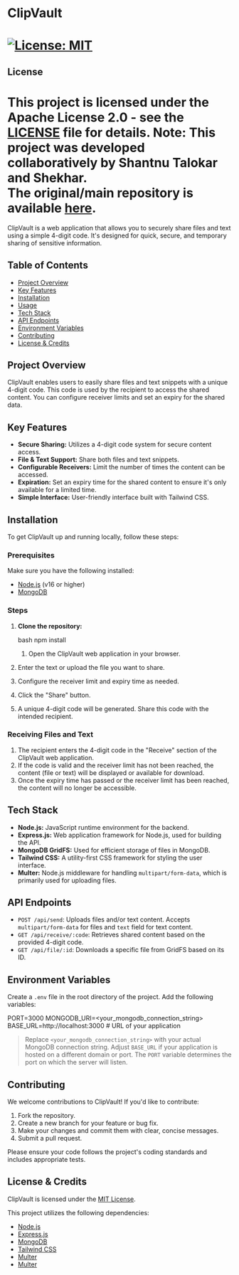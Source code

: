 
# ClipVault

[![License: MIT](https://img.shields.io/badge/License-MIT-yellow.svg)](https://opensource.org/licenses/MIT)
=======
## License
This project is licensed under the **Apache License 2.0** - see the [LICENSE](LICENSE) file for details.
**Note:** This project was developed collaboratively by **Shantnu Talokar** and **Shekhar**.  
The original/main repository is available [here](https://github.com/kasnk/clipvault).
=======

ClipVault is a web application that allows you to securely share files and text using a simple 4-digit code. It's designed for quick, secure, and temporary sharing of sensitive information.

## Table of Contents

- [Project Overview](#project-overview)
- [Key Features](#key-features)
- [Installation](#installation)
- [Usage](#usage)
- [Tech Stack](#tech-stack)
- [API Endpoints](#api-endpoints)
- [Environment Variables](#environment-variables)
- [Contributing](#contributing)
- [License & Credits](#license--credits)

## Project Overview

ClipVault enables users to easily share files and text snippets with a unique 4-digit code. This code is used by the recipient to access the shared content. You can configure receiver limits and set an expiry for the shared data.

## Key Features

- **Secure Sharing:** Utilizes a 4-digit code system for secure content access.
- **File & Text Support:** Share both files and text snippets.
- **Configurable Receivers:** Limit the number of times the content can be accessed.
- **Expiration:** Set an expiry time for the shared content to ensure it's only available for a limited time.
- **Simple Interface:** User-friendly interface built with Tailwind CSS.

## Installation

To get ClipVault up and running locally, follow these steps:

### Prerequisites

Make sure you have the following installed:

- [Node.js](https://nodejs.org/) (v16 or higher)
- [MongoDB](https://www.mongodb.com/)

### Steps

1.  **Clone the repository:**

    bash
    npm install
    1.  Open the ClipVault web application in your browser.
2.  Enter the text or upload the file you want to share.
3.  Configure the receiver limit and expiry time as needed.
4.  Click the "Share" button.
5.  A unique 4-digit code will be generated. Share this code with the intended recipient.

### Receiving Files and Text

1.  The recipient enters the 4-digit code in the "Receive" section of the ClipVault web application.
2.  If the code is valid and the receiver limit has not been reached, the content (file or text) will be displayed or available for download.
3.  Once the expiry time has passed or the receiver limit has been reached, the content will no longer be accessible.

## Tech Stack

- **Node.js:** JavaScript runtime environment for the backend.
- **Express.js:** Web application framework for Node.js, used for building the API.
- **MongoDB GridFS:** Used for efficient storage of files in MongoDB.
- **Tailwind CSS:** A utility-first CSS framework for styling the user interface.
- **Multer:** Node.js middleware for handling `multipart/form-data`, which is primarily used for uploading files.

## API Endpoints

- `POST /api/send`:  Uploads files and/or text content.  Accepts `multipart/form-data` for files and `text` field for text content.
- `GET /api/receive/:code`: Retrieves shared content based on the provided 4-digit code.
- `GET /api/file/:id`:  Downloads a specific file from GridFS based on its ID.

## Environment Variables

Create a `.env` file in the root directory of the project. Add the following variables:


PORT=3000
MONGODB_URI=<your_mongodb_connection_string>
BASE_URL=http://localhost:3000 # URL of your application
> Replace `<your_mongodb_connection_string>` with your actual MongoDB connection string.  Adjust `BASE_URL` if your application is hosted on a different domain or port.  The `PORT` variable determines the port on which the server will listen.

## Contributing

We welcome contributions to ClipVault! If you'd like to contribute:

1.  Fork the repository.
2.  Create a new branch for your feature or bug fix.
3.  Make your changes and commit them with clear, concise messages.
4.  Submit a pull request.

Please ensure your code follows the project's coding standards and includes appropriate tests.

## License & Credits

ClipVault is licensed under the [MIT License](https://opensource.org/licenses/MIT).

This project utilizes the following dependencies:

-   [Node.js](https://nodejs.org/)
-   [Express.js](https://expressjs.com/)
-   [MongoDB](https://www.mongodb.com/)
-   [Tailwind CSS](https://tailwindcss.com/)
-   [Multer](https://github.com/expressjs/multer)
-   [Multer](https://github.com/expressjs/multer)
